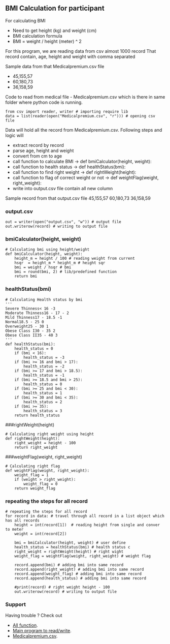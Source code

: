 ## BMI Calculation for participant

For calculating BMI

- Need to get height (kg) and weight (cm)
- BMI calculation formula
- BMI = weight / height (meter) ^ 2

For this program, we are reading data from csv almost 1000 record
That record contain, age, height and weight with comma separated

Sample data from that Medicalpremium.csv file
- 45,155,57
- 60,180,73
- 36,158,59

Code to read from medical file - Medicalpremium.csv which is there in same folder where python code is running. 

```
from csv import reader, writer # importing require lib
data = list(reader(open("Medicalpremium.csv", "r"))) # opening csv file
```
Data will hold all the record from Medicalpremium.csv. 
Following steps and logic will 
- extract record by record  
- parse age, height and weight
- convert from cm to age
- call function to calculate BMI -> def bmiCalculator(height, weight):
- call function to health status -> def healthStatus(bmi):
- call function to find right weight -> def rightWeight(height):
- call function to flag of correct weight or not -> def weightFlag(weight, right_weight):
- write into output.csv file contain all new column

Sample record from that output.csv file
45,155,57
60,180,73
36,158,59

### output.csv
```
out = writer(open("output.csv", "w")) # output file
out.writerow(record) # writing to output file
```
### bmiCalculator(height, weight)
```
# Calculating bmi using height/weight
def bmiCalculator(height, weight):
    height_m = height / 100 # reading weight from current
    hsqr  = height_m * height_m # height sqr  
    bmi = weight / hsqr # bmi
    bmi = round(bmi, 2) # lib/predefined function
    return bmi
```
### healthStatus(bmi)
```
# Calculating Health status by bmi
'''
Severe Thinness< 16 -3
Moderate Thinness16 - 17 - 2
Mild Thinness17 - 18.5 -1 
Normal18.5 - 25 0
Overweight25 - 30 1
Obese Class I30 - 35 2
Obese Class II35 - 40 3
'''
def healthStatus(bmi):
    health_status = 0
    if (bmi < 16):
        health_status = -3
    if (bmi >= 16 and bmi > 17):
        health_status = -2
    if (bmi >= 17 and bmi > 18.5):
        health_status = -1
    if (bmi >= 18.5 and bmi > 25):
        health_status = 0
    if (bmi >= 25 and bmi < 30):
        health_status = 1  
    if (bmi >= 30 and bmi < 35):
        health_status = 2
    if (bmi >= 35):
        health_status = 3
    return health_status
```
###rightWeight(height)
```
# Calculating right weight using height
def rightWeight(height):
    right_weight = height - 100
    return right_weight
```
###weightFlag(weight, right_weight)
```
# Calculating right flag
def weightFlag(weight, right_weight):
    weight_flag = 1
    if (weight > right_weight):
        weight_flag = 0
    return weight_flag
```
### repeating the steps for all record
```
# repeating the steps for all record
for record in data: # travel through all record in a list object which has all records
    height = int(record[1])  # reading height from single and conver to meter
    weight = int(record[2])
    
    bmi = bmiCalculator(height, weight) # user define 
    health_status = healthStatus(bmi) # health status c
    right_weight = rightWeight(height) # right wight
    weight_flag = weightFlag(weight, right_weight) # weight flag
 
    record.append(bmi) # adding bmi into same record
    record.append(right_weight) # adding bmi into same record
    record.append(weight_flag) # adding bmi into same record
    record.append(health_status) # adding bmi into same record

    #print(record) # right weight height - 100
    out.writerow(record) # writing to output file
 ```
 
 
### Support 
Having trouble ? Check out 
- [All function](https://github.com/pmuniyandi/code/blob/master/healthcalculator.py).
- [Main program to read/write](https://github.com/pmuniyandi/code/blob/master/write_csv.py).
- [Medicalpremium.csv](https://raw.githubusercontent.com/pmuniyandi/code/master/Medicalpremium.csv). 

